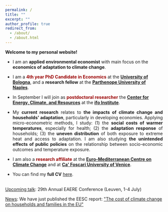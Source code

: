 ```yaml
---
permalink: /
title: ""
excerpt: ""
author_profile: true
redirect_from: 
  - /about/
  - /about.html
---
```


**Welcome to my personal website!** 

- I am an **applied environmental economist** with main focus on the **economics of adaptation to climate change**. 

- I am a <span style="color:#990000">**4th year PhD Candidate in Economics**</span> at the [**University of Bologna**](https://www.unibo.it/it), and a **research fellow** at the [**Parthenope University of Naples**](https://www.uniparthenope.it/).

- In September I will join as <span style="color:#990000">**postdoctoral researcher**</span> the [**Center for Energy, Climate, and Resources**](https://www.ifo.de/en/research/ifo-center-for-energy-climate-and-resources) at the [**ifo Institute**](https://www.ifo.de/en).

- <p align="justify">My <strong>current research</strong> relates to <strong>the impacts of climate change and households' adaptation</strong>, particularly in developing economies. Applying micro-econometric methods, I study: (1) the <strong>social costs of warmer temperatures</strong>, especially for health; (2) the <strong>adaptation response</strong> of households; (3) the <strong>uneven distribution</strong> of both exposure to extreme heat and access to adaptation. I am also studying <strong>the unintended effects of public policies</strong> on the relationship between socio-economic outcomes and temperature exposure. </p>

- I am also a <span style="color:#990000">**research affiliate**</span> at the [**Euro-Mediterranean Centre on Climate Change**](https://www.cmcc.it/) and at [**Ca' Foscari University of Venice**](https://www.unive.it/).

- You can find my **full CV** [here](https://fpavanello.github.io/files/CV.pdf). <br/><br/>

<ins>Upcoming talk</ins>: 29th Annual EAERE Conference (Leuven, 1-4 July)

<ins>News</ins>: We have just published the EESC report: ["The cost of climate change on households and families in the EU"](https://www.eesc.europa.eu/en/our-work/publications-other-work/publications/cost-climate-change-households-and-families-eu)